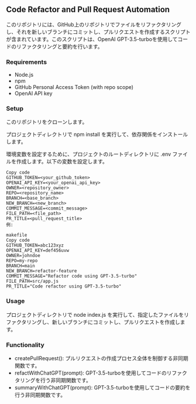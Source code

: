 ## Code Refactor and Pull Request Automation
このリポジトリには、GitHub上のリポジトリでファイルをリファクタリングし、それを新しいブランチにコミットし、プルリクエストを作成するスクリプトが含まれています。このスクリプトは、OpenAI GPT-3.5-turboを使用してコードのリファクタリングと要約を行います。

### Requirements
- Node.js
- npm
- GitHub Personal Access Token (with repo scope)
- OpenAI API key

### Setup
このリポジトリをクローンします。

プロジェクトディレクトリで npm install を実行して、依存関係をインストールします。

環境変数を設定するために、プロジェクトのルートディレクトリに .env ファイルを作成します。以下の変数を設定します。

```
Copy code
GITHUB_TOKEN=<your_github_token>
OPENAI_API_KEY=<your_openai_api_key>
OWNER=<repository_owner>
REPO=<repository_name>
BRANCH=<base_branch>
NEW_BRANCH=<new_branch>
COMMIT_MESSAGE=<commit_message>
FILE_PATH=<file_path>
PR_TITLE=<pull_request_title>
例:

makefile
Copy code
GITHUB_TOKEN=abc123xyz
OPENAI_API_KEY=def456uvw
OWNER=johndoe
REPO=my-repo
BRANCH=main
NEW_BRANCH=refactor-feature
COMMIT_MESSAGE="Refactor code using GPT-3.5-turbo"
FILE_PATH=src/app.js
PR_TITLE="Code refactor using GPT-3.5-turbo"
```

### Usage
プロジェクトディレクトリで node index.js を実行して、指定したファイルをリファクタリングし、新しいブランチにコミットし、プルリクエストを作成します。

### Functionality
- createPullRequest(): プルリクエストの作成プロセス全体を制御する非同期関数です。
- refactWithChatGPT(prompt): GPT-3.5-turboを使用してコードのリファクタリングを行う非同期関数です。
- summaryWithChatGPT(prompt): GPT-3.5-turboを使用してコードの要約を行う非同期関数です。
